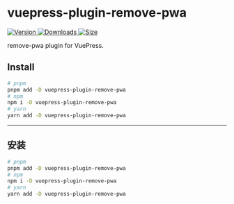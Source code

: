 # vuepress-plugin-remove-pwa

[![Version](https://img.shields.io/npm/v/vuepress-plugin-remove-pwa/next.svg?style=flat-square&logo=npm) ![Downloads](https://img.shields.io/npm/dm/vuepress-plugin-remove-pwa.svg?style=flat-square&logo=npm) ![Size](https://img.shields.io/bundlephobia/min/vuepress-plugin-remove-pwa?style=flat-square&logo=npm)](https://www.npmjs.com/package/vuepress-plugin-remove-pwa)

remove-pwa plugin for VuePress.

## Install

```bash
# pnpm
pnpm add -D vuepress-plugin-remove-pwa
# npm
npm i -D vuepress-plugin-remove-pwa
# yarn
yarn add -D vuepress-plugin-remove-pwa
```

---

## 安装

```bash
# pnpm
pnpm add -D vuepress-plugin-remove-pwa
# npm
npm i -D vuepress-plugin-remove-pwa
# yarn
yarn add -D vuepress-plugin-remove-pwa
```
